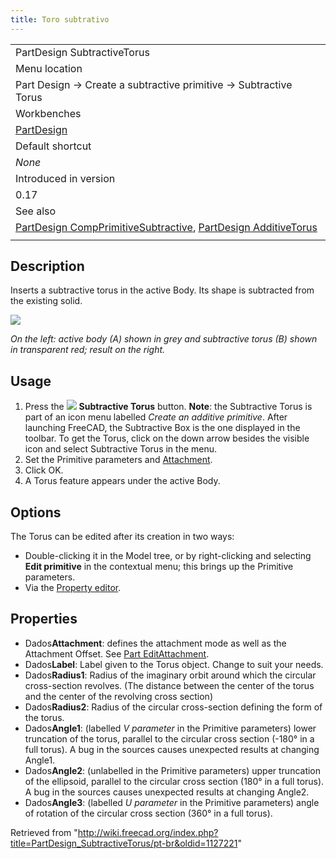 ```yaml
---
title: Toro subtrativo
---
```

|  |
| --- |
| PartDesign SubtractiveTorus |
| Menu location |
| Part Design → Create a subtractive primitive → Subtractive Torus |
| Workbenches |
| [PartDesign](/PartDesign_Workbench "PartDesign Workbench") |
| Default shortcut |
| *None* |
| Introduced in version |
| 0.17 |
| See also |
| [PartDesign CompPrimitiveSubtractive](/PartDesign_CompPrimitiveSubtractive "PartDesign CompPrimitiveSubtractive"), [PartDesign AdditiveTorus](/PartDesign_AdditiveTorus "PartDesign AdditiveTorus") |
|  |

## Description

Inserts a subtractive torus in the active Body. Its shape is subtracted from the existing solid.

![](/images/PartDesign_SubtractiveTorus_example.svg)

*On the left: active body (A) shown in grey and subtractive torus (B) shown in transparent red; result on the right.*

## Usage

1. Press the ![](/images/PartDesign_SubtractiveTorus.svg) **Subtractive Torus** button. **Note**: the Subtractive Torus is part of an icon menu labelled *Create an additive primitive*. After launching FreeCAD, the Subtractive Box is the one displayed in the toolbar. To get the Torus, click on the down arrow besides the visible icon and select Subtractive Torus in the menu.
2. Set the Primitive parameters and [Attachment](/Part_EditAttachment "Part EditAttachment").
3. Click OK.
4. A Torus feature appears under the active Body.

## Options

The Torus can be edited after its creation in two ways:

* Double-clicking it in the Model tree, or by right-clicking and selecting **Edit primitive** in the contextual menu; this brings up the Primitive parameters.
* Via the [Property editor](/Property_editor "Property editor").

## Properties

* Dados**Attachment**: defines the attachment mode as well as the Attachment Offset. See [Part EditAttachment](/Part_EditAttachment "Part EditAttachment").
* Dados**Label**: Label given to the Torus object. Change to suit your needs.
* Dados**Radius1**: Radius of the imaginary orbit around which the circular cross-section revolves. (The distance between the center of the torus and the center of the revolving cross section)
* Dados**Radius2**: Radius of the circular cross-section defining the form of the torus.
* Dados**Angle1**: (labelled *V parameter* in the Primitive parameters) lower truncation of the torus, parallel to the circular cross section (-180° in a full torus). A bug in the sources causes unexpected results at changing Angle1.
* Dados**Angle2**: (unlabelled in the Primitive parameters) upper truncation of the ellipsoid, parallel to the circular cross section (180° in a full torus). A bug in the sources causes unexpected results at changing Angle2.
* Dados**Angle3**: (labelled *U parameter* in the Primitive parameters) angle of rotation of the circular cross section (360° in a full torus).

Retrieved from "<http://wiki.freecad.org/index.php?title=PartDesign_SubtractiveTorus/pt-br&oldid=1127221>"